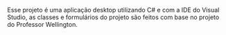 Esse projeto é uma aplicação desktop utilizando C# e com a IDE do Visual Studio, as classes e formulários do projeto são feitos com base no projeto do Professor Wellington.
